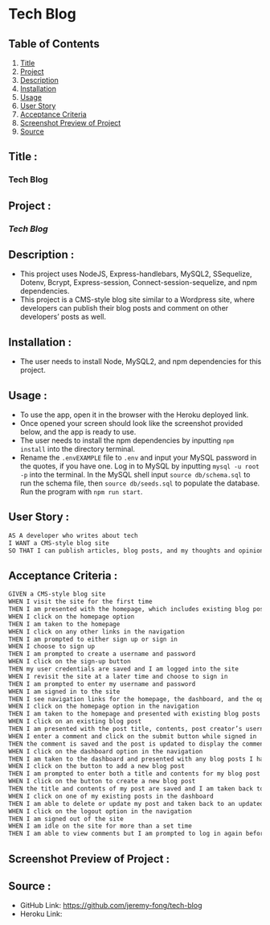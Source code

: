 # Tech Blog

## Table of Contents
1. [Title](#title)
2. [Project](#project)
3. [Description](#description)
4. [Installation](#installation)
5. [Usage](#usage)
6. [User Story](#user-story)
7. [Acceptance Criteria](#acceptance-criteria)
8. [Screenshot Preview of Project](#screenshot-preview-of-project)
9. [Source](#source)

## Title :
### Tech Blog

## Project :
### *Tech Blog*

## Description :
* This project uses NodeJS, Express-handlebars, MySQL2, SSequelize, Dotenv, Bcrypt, Express-session, Connect-session-sequelize, and npm dependencies.
* This project is a CMS-style blog site similar to a Wordpress site, where developers can publish their blog posts and comment on other developers’ posts as well.

## Installation :
- The user needs to install Node, MySQL2, and npm dependencies for this project. 

## Usage :
- To use the app, open it in the browser with the Heroku deployed link.
- Once opened your screen should look like the screenshot provided below, and the app is ready to use.
- The user needs to install the npm dependencies by inputting `npm install` into the directory terminal.
- Rename the `.envEXAMPLE` file to `.env` and input your MySQL password in the quotes, if you have one.
Log in to MySQL by inputting `mysql -u root -p` into the terminal.
In the MySQL shell input `source db/schema.sql` to run the schema file, then `source db/seeds.sql` to populate the database.
Run the program with `npm run start`.

## User Story :
```md
AS A developer who writes about tech
I WANT a CMS-style blog site
SO THAT I can publish articles, blog posts, and my thoughts and opinions
```

## Acceptance Criteria :
```md
GIVEN a CMS-style blog site
WHEN I visit the site for the first time
THEN I am presented with the homepage, which includes existing blog posts if any have been posted; navigation links for the homepage and the dashboard; and the option to log in
WHEN I click on the homepage option
THEN I am taken to the homepage
WHEN I click on any other links in the navigation
THEN I am prompted to either sign up or sign in
WHEN I choose to sign up
THEN I am prompted to create a username and password
WHEN I click on the sign-up button
THEN my user credentials are saved and I am logged into the site
WHEN I revisit the site at a later time and choose to sign in
THEN I am prompted to enter my username and password
WHEN I am signed in to the site
THEN I see navigation links for the homepage, the dashboard, and the option to log out
WHEN I click on the homepage option in the navigation
THEN I am taken to the homepage and presented with existing blog posts that include the post title and the date created
WHEN I click on an existing blog post
THEN I am presented with the post title, contents, post creator’s username, and date created for that post and have the option to leave a comment
WHEN I enter a comment and click on the submit button while signed in
THEN the comment is saved and the post is updated to display the comment, the comment creator’s username, and the date created
WHEN I click on the dashboard option in the navigation
THEN I am taken to the dashboard and presented with any blog posts I have already created and the option to add a new blog post
WHEN I click on the button to add a new blog post
THEN I am prompted to enter both a title and contents for my blog post
WHEN I click on the button to create a new blog post
THEN the title and contents of my post are saved and I am taken back to an updated dashboard with my new blog post
WHEN I click on one of my existing posts in the dashboard
THEN I am able to delete or update my post and taken back to an updated dashboard
WHEN I click on the logout option in the navigation
THEN I am signed out of the site
WHEN I am idle on the site for more than a set time
THEN I am able to view comments but I am prompted to log in again before I can add, update, or delete comments
```

## Screenshot Preview of Project :



## Source :
- GitHub Link: https://github.com/jeremy-fong/tech-blog
- Heroku Link: 